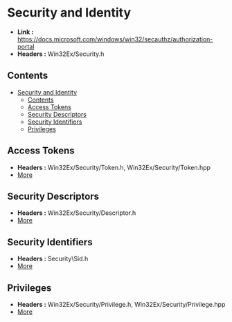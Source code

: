 # Security and Identity

- **Link :** <https://docs.microsoft.com/windows/win32/secauthz/authorization-portal>
- **Headers :** Win32Ex/Security.h

## Contents

- [Security and Identity](#security-and-identity)
  - [Contents](#contents)
  - [Access Tokens](#access-tokens)
  - [Security Descriptors](#security-descriptors)
  - [Security Identifiers](#security-identifiers)
  - [Privileges](#privileges)

## Access Tokens

- **Headers :** Win32Ex/Security/Token.h, Win32Ex/Security/Token.hpp
- [More](secauthz/access-tokens.md)

## Security Descriptors

- **Headers :** Win32Ex/Security/Descriptor.h
- [More](secauthz/security-descriptors.md)

## Security Identifiers

- **Headers :** Security\Sid.h
- [More](secauthz/securit-security-identifiers.md)

## Privileges

- **Headers :** Win32Ex/Security/Privilege.h, Win32Ex/Security/Privilege.hpp
- [More](secauthz/privileges.md)
